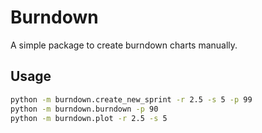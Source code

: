 # Burndown

A simple package to create burndown charts manually.

## Usage

```bash
python -m burndown.create_new_sprint -r 2.5 -s 5 -p 99
python -m burndown.burndown -p 90
python -m burndown.plot -r 2.5 -s 5
```
